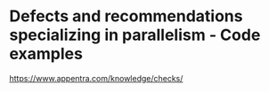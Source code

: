 # Defects and recommendations specializing in parallelism - Code examples

https://www.appentra.com/knowledge/checks/

